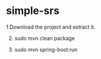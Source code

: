 # simple-srs

1.Download the project and extract it.

2. sudo mvn clean package

3. sudo mvn spring-boot:run
